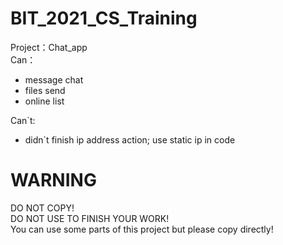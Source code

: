 # BIT_2021_CS_Training
Project：Chat_app  
Can：
- message chat
- files send
- online list
  
Can`t:
- didn`t finish ip address action; use static ip in code
  
# WARNING
DO NOT COPY!  
DO NOT USE TO FINISH YOUR WORK!  
You can use some parts of this project but please copy directly!
